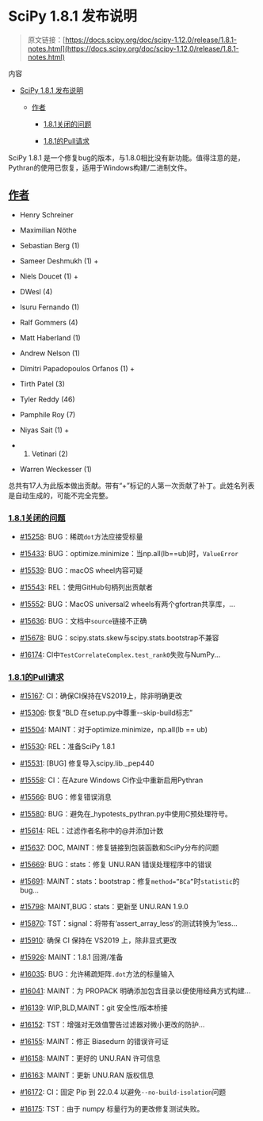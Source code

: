 # SciPy 1.8.1 发布说明

> 原文链接：[https://docs.scipy.org/doc/scipy-1.12.0/release/1.8.1-notes.html](https://docs.scipy.org/doc/scipy-1.12.0/release/1.8.1-notes.html)

内容

+   [SciPy 1.8.1 发布说明](#scipy-1-8-1-release-notes)

    +   [作者](#authors)

        +   [1.8.1关闭的问题](#issues-closed-for-1-8-1)

        +   [1.8.1的Pull请求](#pull-requests-for-1-8-1)

SciPy 1.8.1 是一个修复bug的版本，与1.8.0相比没有新功能。值得注意的是，Pythran的使用已恢复，适用于Windows构建/二进制文件。

## [作者](#id2)

+   Henry Schreiner

+   Maximilian Nöthe

+   Sebastian Berg (1)

+   Sameer Deshmukh (1) +

+   Niels Doucet (1) +

+   DWesl (4)

+   Isuru Fernando (1)

+   Ralf Gommers (4)

+   Matt Haberland (1)

+   Andrew Nelson (1)

+   Dimitri Papadopoulos Orfanos (1) +

+   Tirth Patel (3)

+   Tyler Reddy (46)

+   Pamphile Roy (7)

+   Niyas Sait (1) +

+   1.  Vetinari (2)

+   Warren Weckesser (1)

总共有17人为此版本做出贡献。带有“+”标记的人第一次贡献了补丁。此姓名列表是自动生成的，可能不完全完整。

### [1.8.1关闭的问题](#id3)

+   [#15258](https://github.com/scipy/scipy/issues/15258): BUG：稀疏`dot`方法应接受标量

+   [#15433](https://github.com/scipy/scipy/issues/15433): BUG：optimize.minimize：当np.all(lb==ub)时，`ValueError`

+   [#15539](https://github.com/scipy/scipy/issues/15539): BUG：macOS wheel内容可疑

+   [#15543](https://github.com/scipy/scipy/issues/15543): REL：使用GitHub句柄列出贡献者

+   [#15552](https://github.com/scipy/scipy/issues/15552): BUG：MacOS universal2 wheels有两个gfortran共享库，...

+   [#15636](https://github.com/scipy/scipy/issues/15636): BUG：文档中`source`链接不正确

+   [#15678](https://github.com/scipy/scipy/issues/15678): BUG：scipy.stats.skew与scipy.stats.bootstrap不兼容

+   [#16174](https://github.com/scipy/scipy/issues/16174): CI中`TestCorrelateComplex.test_rank0`失败与NumPy...

### [1.8.1的Pull请求](#id4)

+   [#15167](https://github.com/scipy/scipy/pull/15167): CI：确保CI保持在VS2019上，除非明确更改

+   [#15306](https://github.com/scipy/scipy/pull/15306): 恢复“BLD 在setup.py中尊重--skip-build标志”

+   [#15504](https://github.com/scipy/scipy/pull/15504): MAINT：对于optimize.minimize，np.all(lb == ub)

+   [#15530](https://github.com/scipy/scipy/pull/15530): REL：准备SciPy 1.8.1

+   [#15531](https://github.com/scipy/scipy/pull/15531): [BUG] 修复导入scipy.lib._pep440

+   [#15558](https://github.com/scipy/scipy/pull/15558): CI：在Azure Windows CI作业中重新启用Pythran

+   [#15566](https://github.com/scipy/scipy/pull/15566): BUG：修复错误消息

+   [#15580](https://github.com/scipy/scipy/pull/15580): BUG：避免在_hypotests_pythran.py中使用C预处理符号。

+   [#15614](https://github.com/scipy/scipy/pull/15614): REL：过滤作者名称中的@并添加计数

+   [#15637](https://github.com/scipy/scipy/pull/15637): DOC, MAINT：修复链接到包装函数和SciPy分布的问题

+   [#15669](https://github.com/scipy/scipy/pull/15669): BUG：stats：修复 UNU.RAN 错误处理程序中的错误

+   [#15691](https://github.com/scipy/scipy/pull/15691): MAINT：stats：bootstrap：修复`method=”BCa”`时`statistic`的 bug…

+   [#15798](https://github.com/scipy/scipy/pull/15798): MAINT,BUG：stats：更新至 UNU.RAN 1.9.0

+   [#15870](https://github.com/scipy/scipy/pull/15870): TST：signal：将带有‘assert_array_less’的测试转换为‘less…

+   [#15910](https://github.com/scipy/scipy/pull/15910): 确保 CI 保持在 VS2019 上，除非显式更改

+   [#15926](https://github.com/scipy/scipy/pull/15926): MAINT：1.8.1 回溯/准备

+   [#16035](https://github.com/scipy/scipy/pull/16035): BUG：允许稀疏矩阵`.dot`方法的标量输入

+   [#16041](https://github.com/scipy/scipy/pull/16041): MAINT：为 PROPACK 明确添加包含目录以便使用经典方式构建…

+   [#16139](https://github.com/scipy/scipy/pull/16139): WIP,BLD,MAINT：git 安全性/版本桥接

+   [#16152](https://github.com/scipy/scipy/pull/16152): TST：增强对无效值警告过滤器对微小更改的防护…

+   [#16155](https://github.com/scipy/scipy/pull/16155): MAINT：修正 Biasedurn 的错误许可证

+   [#16158](https://github.com/scipy/scipy/pull/16158): MAINT：更好的 UNU.RAN 许可信息

+   [#16163](https://github.com/scipy/scipy/pull/16163): MAINT：更新 UNU.RAN 版权信息

+   [#16172](https://github.com/scipy/scipy/pull/16172): CI：固定 Pip 到 22.0.4 以避免`--no-build-isolation`问题

+   [#16175](https://github.com/scipy/scipy/pull/16175): TST：由于 numpy 标量行为的更改修复测试失败。
